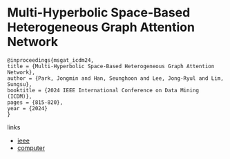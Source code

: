 # Multi-Hyperbolic Space-Based Heterogeneous Graph Attention Network

```
@inproceedings{msgat_icdm24,
title = {Multi-Hyperbolic Space-Based Heterogeneous Graph Attention Network},
author = {Park, Jongmin and Han, Seunghoon and Lee, Jong-Ryul and Lim, Sungsu},
booktitle = {2024 IEEE International Conference on Data Mining (ICDM)},
pages = {815-820},
year = {2024}
}
```

links
- [ieee](https://doi.org/10.1109/ICDM59182.2024.00098)
- [computer](https://doi.ieeecomputersociety.org/10.1109/ICDM59182.2024.00098)
